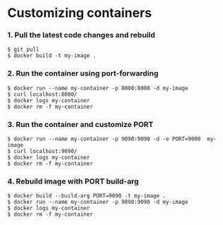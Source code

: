 # Customizing containers

### 1. Pull the latest code changes and rebuild
```
$ git pull
$ docker build -t my-image .
```

### 2. Run the container using port-forwarding
```
$ docker run --name my-container -p 8000:8000 -d my-image
$ curl localhost:8000/
$ docker logs my-container 
$ docker rm -f my-container
```

### 3. Run the container and customize PORT
```
$ docker run --name my-container -p 9090:9090 -d -e PORT=9090  my-image
$ curl localhost:9090/
$ docker logs my-container 
$ docker rm -f my-container
```

### 4. Rebuild image with PORT build-arg
```
$ docker build --build-arg PORT=9090 -t my-image .
$ docker run --name my-container -p 9090:9090 -d my-image
$ docker logs my-container
$ docker rm -f my-container
```